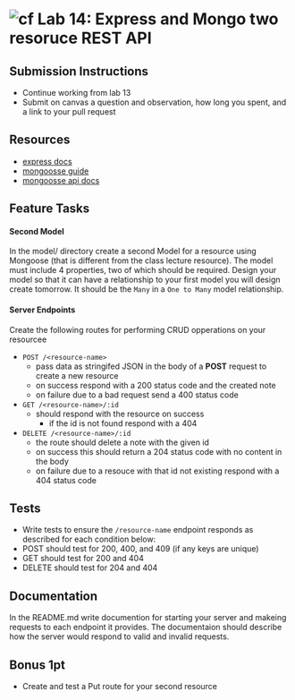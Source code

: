 ![cf](https://i.imgur.com/7v5ASc8.png) Lab 14: Express and Mongo two resoruce REST API
======

## Submission Instructions
* Continue working from lab 13
* Submit on canvas a question and observation, how long you spent, and a link to your pull request

## Resources
* [express docs](http://expressjs.com/en/4x/api.html)
* [mongoosse guide](http://mongoosejs.com/docs/guide.html)
* [mongoosse api docs](http://mongoosejs.com/docs/api.html)

## Feature Tasks  
#### Second Model
In the model/ directory create a second Model for a resource using Mongoose (that is different from the class lecture resource). The model must include 4 properties, two of which should be required. Design your model so that it can have a relationship to your first model you will design create tomorrow. It should be the `Many` in a `One to Many` model relationship.

#### Server Endpoints
Create the following routes for performing CRUD opperations on your resourcee
* `POST /<resource-name>` 
  * pass data as stringifed JSON in the body of a **POST** request to create a new resource
  * on success respond with a 200 status code and the created note 
  * on failure due to a bad request send a 400 status code
* `GET /<resource-name>/:id` 
  * should respond with the resource on success
    * if the id is not found respond with a 404
* `DELETE /<resource-name>/:id` 
  * the route should delete a note with the given id 
  * on success this should return a 204 status code with no content in the body
  * on failure due to a resouce with that id not existing respond with a 404 status code

## Tests
* Write tests to ensure the `/resource-name` endpoint responds as described for each condition below:
* POST should test for 200, 400, and 409 (if any keys are unique)
* GET should test for 200 and 404
* DELETE should test for 204 and 404

## Documentation
In the README.md write documention for starting your server and makeing requests to each endpoint it provides. The documentaion should describe how the server would respond to valid and invalid requests.

## Bonus 1pt
* Create and test a Put route for your second resource
